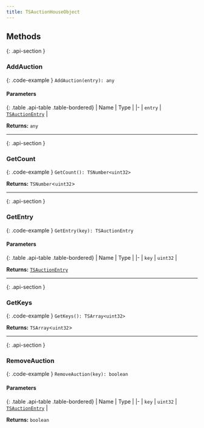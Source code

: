 ```yaml
---
title: TSAuctionHouseObject
---
```



## Methods

{: .api-section }
### AddAuction

{: .code-example }
`AddAuction(entry): any`

#### Parameters

{: .table .api-table .table-bordered}
| Name | Type |
|-
| `entry` | [`TSAuctionEntry`](TSAuctionEntry) |

**Returns:** 
`any`

___

{: .api-section }
### GetCount

{: .code-example }
`GetCount(): TSNumber<uint32>`

**Returns:** 
`TSNumber`<`uint32`\>

___

{: .api-section }
### GetEntry

{: .code-example }
`GetEntry(key): TSAuctionEntry`

#### Parameters

{: .table .api-table .table-bordered}
| Name | Type |
|-
| `key` | `uint32` |

**Returns:** 
[`TSAuctionEntry`](TSAuctionEntry)

___

{: .api-section }
### GetKeys

{: .code-example }
`GetKeys(): TSArray<uint32>`

**Returns:** 
`TSArray`<`uint32`\>

___

{: .api-section }
### RemoveAuction

{: .code-example }
`RemoveAuction(key): boolean`

#### Parameters

{: .table .api-table .table-bordered}
| Name | Type |
|-
| `key` | `uint32` \| [`TSAuctionEntry`](TSAuctionEntry) |

**Returns:** 
`boolean`

